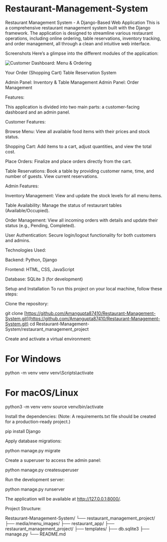 # Restaurant-Management-System

Restaurant Management System - A Django-Based Web Application
This is a comprehensive restaurant management system built with the Django framework. The application is designed to streamline various restaurant operations, including online ordering, table reservations, inventory tracking, and order management, all through a clean and intuitive web interface.

Screenshots
Here’s a glimpse into the different modules of the application:


![Customer Dashboard: Menu & Ordering](https://i.postimg.cc/7ZkNp3hT/Screenshot-2025-08-11-154850.png)

Your Order (Shopping Cart)
Table Reservation System

Admin Panel: Inventory & Table Management
Admin Panel: Order Management


Features:


This application is divided into two main parts: a customer-facing dashboard and an admin panel.



Customer Features:


Browse Menu: View all available food items with their prices and stock status.


Shopping Cart: Add items to a cart, adjust quantities, and view the total cost.


Place Orders: Finalize and place orders directly from the cart.


Table Reservations: Book a table by providing customer name, time, and number of guests. View current reservations.

Admin Features:

Inventory Management: View and update the stock levels for all menu items.


Table Availability: Manage the status of restaurant tables (Available/Occupied).


Order Management: View all incoming orders with details and update their status (e.g., Pending, Completed).


User Authentication: Secure login/logout functionality for both customers and admins.


Technologies Used:


Backend: Python, Django

Frontend: HTML, CSS, JavaScript

Database: SQLite 3 (for development)



Setup and Installation
To run this project on your local machine, follow these steps:


Clone the repository:

git clone [https://github.com/Amangupta87410/Restaurant-Management-System.git](https://github.com/Amangupta87410/Restaurant-Management-System.git)
cd Restaurant-Management-System/restaurant_management_project



Create and activate a virtual environment:

# For Windows
python -m venv venv
venv\Scripts\activate

# For macOS/Linux
python3 -m venv venv
source venv/bin/activate

Install the dependencies:
(Note: A requirements.txt file should be created for a production-ready project.)

pip install Django

Apply database migrations:

python manage.py migrate

Create a superuser to access the admin panel:

python manage.py createsuperuser

Run the development server:

python manage.py runserver

The application will be available at http://127.0.0.1:8000/.



Project Structure:


Restaurant-Management-System/
└── restaurant_management_project/
    ├── media/menu_images/
    ├── restaurant_app/
    ├── restaurant_management_project/
    ├── templates/
    ├── db.sqlite3
    ├── manage.py
    └── README.md
